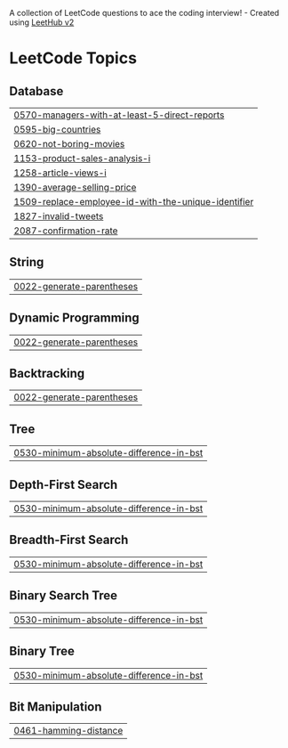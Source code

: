 A collection of LeetCode questions to ace the coding interview! - Created using [LeetHub v2](https://github.com/arunbhardwaj/LeetHub-2.0)
<!---LeetCode Topics Start-->
# LeetCode Topics
## Database
|  |
| ------- |
| [0570-managers-with-at-least-5-direct-reports](https://github.com/mooyoungoh/leetcode/tree/master/0570-managers-with-at-least-5-direct-reports) |
| [0595-big-countries](https://github.com/mooyoungoh/leetcode/tree/master/0595-big-countries) |
| [0620-not-boring-movies](https://github.com/mooyoungoh/leetcode/tree/master/0620-not-boring-movies) |
| [1153-product-sales-analysis-i](https://github.com/mooyoungoh/leetcode/tree/master/1153-product-sales-analysis-i) |
| [1258-article-views-i](https://github.com/mooyoungoh/leetcode/tree/master/1258-article-views-i) |
| [1390-average-selling-price](https://github.com/mooyoungoh/leetcode/tree/master/1390-average-selling-price) |
| [1509-replace-employee-id-with-the-unique-identifier](https://github.com/mooyoungoh/leetcode/tree/master/1509-replace-employee-id-with-the-unique-identifier) |
| [1827-invalid-tweets](https://github.com/mooyoungoh/leetcode/tree/master/1827-invalid-tweets) |
| [2087-confirmation-rate](https://github.com/mooyoungoh/leetcode/tree/master/2087-confirmation-rate) |
## String
|  |
| ------- |
| [0022-generate-parentheses](https://github.com/mooyoungoh/leetcode/tree/master/0022-generate-parentheses) |
## Dynamic Programming
|  |
| ------- |
| [0022-generate-parentheses](https://github.com/mooyoungoh/leetcode/tree/master/0022-generate-parentheses) |
## Backtracking
|  |
| ------- |
| [0022-generate-parentheses](https://github.com/mooyoungoh/leetcode/tree/master/0022-generate-parentheses) |
## Tree
|  |
| ------- |
| [0530-minimum-absolute-difference-in-bst](https://github.com/mooyoungoh/leetcode/tree/master/0530-minimum-absolute-difference-in-bst) |
## Depth-First Search
|  |
| ------- |
| [0530-minimum-absolute-difference-in-bst](https://github.com/mooyoungoh/leetcode/tree/master/0530-minimum-absolute-difference-in-bst) |
## Breadth-First Search
|  |
| ------- |
| [0530-minimum-absolute-difference-in-bst](https://github.com/mooyoungoh/leetcode/tree/master/0530-minimum-absolute-difference-in-bst) |
## Binary Search Tree
|  |
| ------- |
| [0530-minimum-absolute-difference-in-bst](https://github.com/mooyoungoh/leetcode/tree/master/0530-minimum-absolute-difference-in-bst) |
## Binary Tree
|  |
| ------- |
| [0530-minimum-absolute-difference-in-bst](https://github.com/mooyoungoh/leetcode/tree/master/0530-minimum-absolute-difference-in-bst) |
## Bit Manipulation
|  |
| ------- |
| [0461-hamming-distance](https://github.com/mooyoungoh/leetcode/tree/master/0461-hamming-distance) |
<!---LeetCode Topics End-->